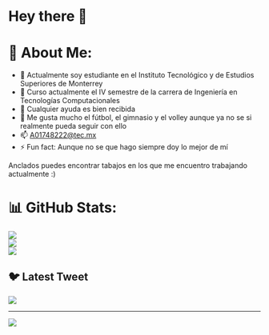 # Hey there 👋

# 💫 About Me:

- 🔭 Actualmente soy estudiante en el Instituto Tecnológico y de Estudios Superiores de Monterrey
- 🌱 Curso actualmente el IV semestre de la carrera de Ingeniería en Tecnologías Computacionales
- 🤔 Cualquier ayuda es bien recibida
- 💬 Me gusta mucho el fútbol, el gimnasio y el volley aunque ya no se si realmente pueda seguir con ello
- 📫 A01748222@tec.mx
- ⚡ Fun fact: Aunque no se que hago siempre doy lo mejor de mí 

Anclados puedes encontrar tabajos en los que me encuentro trabajando actualmente :)

# 📊 GitHub Stats:
![](https://github-readme-stats.vercel.app/api?username=joahangf11&theme=default&hide_border=false&include_all_commits=false&count_private=false)<br/>
![](https://github-readme-streak-stats.herokuapp.com/?user=joahangf11&theme=default&hide_border=false)<br/>
![](https://github-readme-stats.vercel.app/api/top-langs/?username=joahangf11&theme=default&hide_border=false&include_all_commits=false&count_private=false&layout=compact)

## 🐦 Latest Tweet
[![](https://gtce.itsvg.in/api?username=joahan123)](https://github.com/VishwaGauravIn/github-twitter-card-embed)

---
[![](https://visitcount.itsvg.in/api?id=joahangf11&icon=5&color=0)](https://visitcount.itsvg.in)

<!-- Proudly created with GPRM ( https://gprm.itsvg.in ) -->

